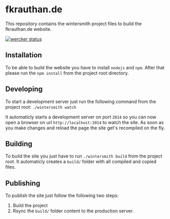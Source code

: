 fkrauthan.de
============

This repository contains the wintersmith project files to build the fkrauthan.de website.

[![wercker status](https://app.wercker.com/status/926ecc17dfd963950cac17e2a6164c84/m "wercker status")](https://app.wercker.com/project/bykey/926ecc17dfd963950cac17e2a6164c84)


Installation
------------

To be able to build the website you have to install `nodejs` and `npm`. After that please run the `npm install` from the project root directory.


Developing
----------

To start a development server just run the following command from the project root: `./wintersmith watch`

It automaticly starts a development server on port `2014` so you can now open a browser on url `http://localhost:2014` to watch the site. As soon as you make changes and reload the page the site get's recompiled on the fly.


Building
--------

To build the site you just have to run `./wintersmith build` from the project root. It automaticly creates a `build/` folder with all compiled and copied files.


Publishing
----------

To publish the site just follow the following two steps:

1. Build the project
1. Rsync the `build/` folder content to the production server.

